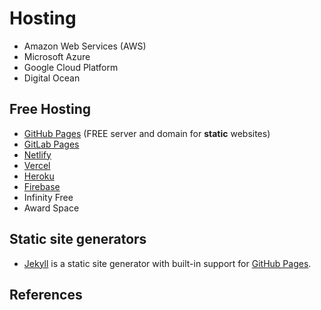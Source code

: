 # Hosting

- Amazon Web Services (AWS)
- Microsoft Azure
- Google Cloud Platform
- Digital Ocean

## Free Hosting

- [GitHub Pages](https://pages.github.com) (FREE server and domain for **static** websites)
- [GitLab Pages](https://gitlab.com)
- [Netlify](https://www.netlify.com)
- [Vercel](https://vercel.com)
- [Heroku](https://www.heroku.com)
- [Firebase](firebase.google.com)
- Infinity Free
- Award Space

## Static site generators

- [Jekyll](https://jekyllrb.com) is a static site generator with built-in support for [GitHub Pages](#-GitHub-Pages).

## References
